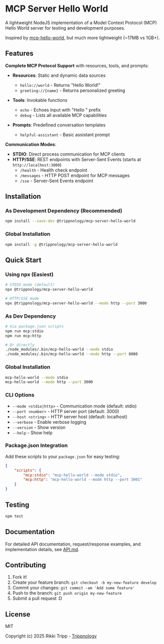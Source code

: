 # MCP Server Hello World

A lightweight NodeJS implementation of a Model Context Protocol (MCP) Hello World server for testing and development purposes.

Inspired by [mcp-hello-world](https://github.com/lobehub/mcp-hello-world/), but much more lightweight (~17MB vs 1GB+).

## Features

**Complete MCP Protocol Support** with resources, tools, and prompts:

- **Resources**: Static and dynamic data sources

    - `hello://world` - Returns "Hello World!"
    - `greeting://{name}` - Returns personalized greeting

- **Tools**: Invokable functions

    - `echo` - Echoes input with "Hello " prefix
    - `debug` - Lists all available MCP capabilities

- **Prompts**: Predefined conversation templates
    - `helpful-assistant` - Basic assistant prompt

**Communication Modes**:

- **STDIO**: Direct process communication for MCP clients
- **HTTP/SSE**: REST endpoints with Server-Sent Events (starts at `http://localhost:3000`)
    - `/health` - Health check endpoint
    - `/messages` - HTTP POST endpoint for MCP messages
    - `/sse` - Server-Sent Events endpoint

## Installation

### As Development Dependency (Recommended)

```bash
npm install --save-dev @trippnology/mcp-server-hello-world
```

### Global Installation

```bash
npm install -g @trippnology/mcp-server-hello-world
```

## Quick Start

### Using npx (Easiest)

```bash
# STDIO mode (default)
npx @trippnology/mcp-server-hello-world

# HTTP/SSE mode
npx @trippnology/mcp-server-hello-world --mode http --port 3000
```

### As Dev Dependency

```bash
# Via package.json scripts
npm run mcp:stdio
npm run mcp:http

# Or directly
./node_modules/.bin/mcp-hello-world --mode stdio
./node_modules/.bin/mcp-hello-world --mode http --port 8080
```

### Global Installation

```bash
mcp-hello-world --mode stdio
mcp-hello-world --mode http --port 3000
```

### CLI Options

- `--mode <stdio|http>` - Communication mode (default: stdio)
- `--port <number>` - HTTP server port (default: 3000)
- `--host <string>` - HTTP server host (default: localhost)
- `--verbose` - Enable verbose logging
- `--version` - Show version
- `--help` - Show help

### Package.json Integration

Add these scripts to your `package.json` for easy testing:

```json
{
	"scripts": {
		"mcp:stdio": "mcp-hello-world --mode stdio",
		"mcp:http": "mcp-hello-world --mode http --port 3001"
	}
}
```

## Testing

```bash
npm test
```

## Documentation

For detailed API documentation, request/response examples, and implementation details, see [API.md](API.md).

## Contributing

1. Fork it!
2. Create your feature branch: `git checkout -b my-new-feature develop`
3. Commit your changes: `git commit -am 'Add some feature'`
4. Push to the branch: `git push origin my-new-feature`
5. Submit a pull request :D

## License

MIT

Copyright (c) 2025 Rikki Tripp - [Trippnology](https://trippnology.com)
